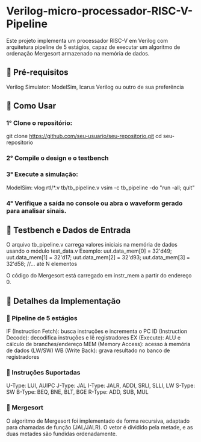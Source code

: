 # Verilog-micro-processador-RISC-V-Pipeline
Este projeto implementa um processador RISC-V em Verilog com arquitetura pipeline de 5 estágios, capaz de executar um algoritmo de ordenação Mergesort armazenado na memória de dados.

## 🔧 Pré-requisitos
Verilog Simulator: ModelSim, Icarus Verilog ou outro de sua preferência

## 🚀 Como Usar
### 1° Clone o repositório: 
git clone https://github.com/seu-usuario/seu-repositorio.git
cd seu-repositorio

### 2° Compile o design e o testbench

### 3° Execute a simulação:
ModelSim:
  vlog rtl/*.v tb/tb_pipeline.v
  vsim -c tb_pipeline -do "run -all; quit"

### 4° Verifique a saída no console ou abra o waveform gerado para analisar sinais.

## 🧪 Testbench e Dados de Entrada
O arquivo tb_pipeline.v carrega valores iniciais na memória de dados usando o módulo test_data.v
Exemplo:
  uut.data_mem[0] = 32'd49;
  uut.data_mem[1] = 32'd17;
  uut.data_mem[2] = 32'd93;
  uut.data_mem[3] = 32'd58;
  //... até N elementos
  
O código do Mergesort está carregado em instr_mem a partir do endereço 0.

## 📝 Detalhes da Implementação
### 🔄 Pipeline de 5 estágios
  IF (Instruction Fetch): busca instruções e incrementa o PC
  ID (Instruction Decode): decodifica instruções e lê registradores
  EX (Execute): ALU e cálculo de branches/endereço
  MEM (Memory Access): acesso à memória de dados (LW/SW)
  WB (Write Back): grava resultado no banco de registradores
  
### 📜 Instruções Suportadas
  U-Type: LUI, AUIPC
  J-Type: JAL
  I-Type: JALR, ADDI, SRLI, SLLI, LW
  S-Type: SW
  B-Type: BEQ, BNE, BLT, BGE
  R-Type: ADD, SUB, MUL

### 🔀 Mergesort
O algoritmo de Mergesort foi implementado de forma recursiva, adaptado para chamadas de função (JAL/JALR). O vetor é dividido pela metade, e as duas metades são fundidas ordenadamente.
